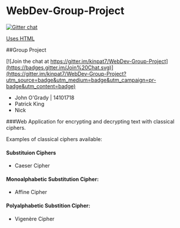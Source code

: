 # WebDev-Group-Project

[![Gitter chat](https://img.shields.io/badge/gitter-join--chat-blue.svg)](https://gitter.im/kinpat7/WebDev-Group-Project)

[Uses HTML](http://forthebadge.com/images/badges/uses-html.svg)

##Group Project

[![Join the chat at https://gitter.im/kinpat7/WebDev-Group-Project](https://badges.gitter.im/Join%20Chat.svg)](https://gitter.im/kinpat7/WebDev-Group-Project?utm_source=badge&utm_medium=badge&utm_campaign=pr-badge&utm_content=badge)



- John O'Grady | 14101718
- Patrick King
- Nick

###Web Application for encrypting and decrypting text with classical ciphers.

Examples of classical ciphers available:

#### Substituion Ciphers
- Caeser Cipher

#### Monoalphabetic Substitution Cipher:
- Affine Cipher

#### Polyalphabetic Substition Cipher:
- Vigenère Cipher
